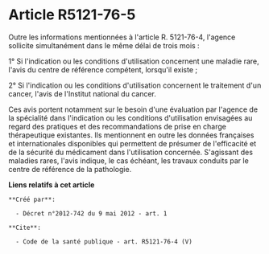 # Article R5121-76-5

Outre les informations mentionnées à l'article R. 5121-76-4, l'agence sollicite simultanément dans le même délai de trois
mois : 

1° Si l'indication ou les conditions d'utilisation concernent une maladie rare, l'avis du centre de référence compétent,
lorsqu'il existe ; 

2° Si l'indication ou les conditions d'utilisation concernent le traitement d'un cancer, l'avis de l'Institut national du
cancer. 

Ces avis portent notamment sur le besoin d'une évaluation par l'agence de la spécialité dans l'indication ou les conditions
d'utilisation envisagées au regard des pratiques et des recommandations de prise en charge thérapeutique existantes. Ils
mentionnent en outre les données françaises et internationales disponibles qui permettent de présumer de l'efficacité et de
la sécurité du médicament dans l'utilisation concernée. S'agissant des maladies rares, l'avis indique, le cas échéant, les
travaux conduits par le centre de référence de la pathologie.

**Liens relatifs à cet article**

	**Créé par**:

	  - Décret n°2012-742 du 9 mai 2012 - art. 1

	**Cite**:

	  - Code de la santé publique - art. R5121-76-4 (V)
